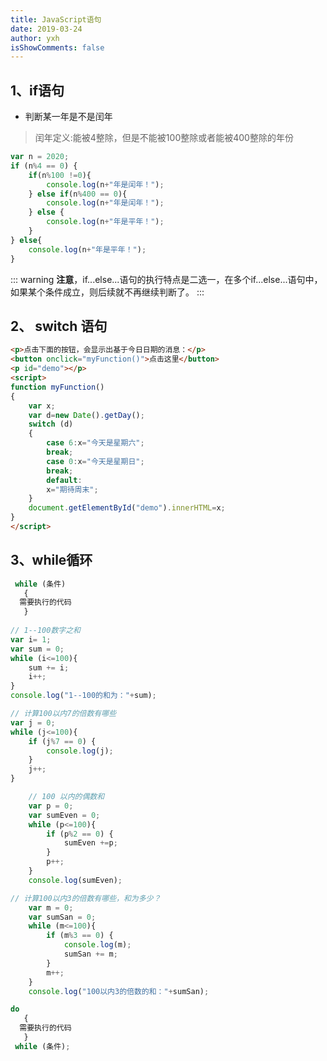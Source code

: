 ```yaml
---
title: JavaScript语句
date: 2019-03-24
author: yxh
isShowComments: false
---
```



## 1、if语句
- 判断某一年是不是闰年
> 闰年定义:能被4整除，但是不能被100整除或者能被400整除的年份

```javascript
var n = 2020;
if (n%4 == 0) {
    if(n%100 !=0){
        console.log(n+"年是闰年！");
    } else if(n%400 == 0){
        console.log(n+"年是闰年！");
    } else {
        console.log(n+"年是平年！");
    }
} else{
    console.log(n+"年是平年！");
}
```
::: warning
**注意**，if...else...语句的执行特点是二选一，在多个if...else...语句中，如果某个条件成立，则后续就不再继续判断了。
:::

## 2、 switch 语句

```html
<p>点击下面的按钮，会显示出基于今日日期的消息：</p>
<button onclick="myFunction()">点击这里</button>
<p id="demo"></p>
<script>
function myFunction()
{
	var x;
	var d=new Date().getDay();
	switch (d)
    {
  		case 6:x="今天是星期六";
    	break;
  		case 0:x="今天是星期日";
    	break;
  		default:
    	x="期待周末";
  	}
	document.getElementById("demo").innerHTML=x;
}
</script>
```

## 3、while循环

```javascript
 while (条件)
   {
  需要执行的代码
   }
   
// 1--100数字之和
var i= 1;
var sum = 0;
while (i<=100){
    sum += i;
    i++;
}
console.log("1--100的和为："+sum);	 

// 计算100以内7的倍数有哪些
var j = 0;
while (j<=100){
    if (j%7 == 0) {
        console.log(j);
    }
    j++;
}

	// 100 以内的偶数和
	var p = 0;
	var sumEven = 0;
	while (p<=100){
		if (p%2 == 0) {
			sumEven +=p;
		}
		p++;
	}
	console.log(sumEven);

// 计算100以内3的倍数有哪些，和为多少？
	var m = 0;
	var sumSan = 0;
	while (m<=100){
		if (m%3 == 0) {
			console.log(m);
			sumSan += m;
		}
		m++;
	}
	console.log("100以内3的倍数的和："+sumSan);
```

```javascript
do
   {
  需要执行的代码
   }
 while (条件);
```

